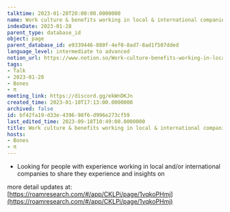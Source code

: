```yaml
---
talktime: 2023-01-28T20:00:00.0000000
name: Work culture & benefits working in local & international companies
indexDate: 2023-01-28
parent_type: database_id
object: page
parent_database_id: e9339446-880f-4ef0-8ad7-8ad1f507dded
language_level: intermediate to advanced
notion_url: https://www.notion.so/Work-culture-benefits-working-in-local-international-companies-bf42fa19d33e439698f6d996e273cf59
tags:
- Talk
- 2023-01-28
- Bones
- π
meeting_link: https://discord.gg/ekWnDKJn
created_time: 2023-01-10T17:13:00.0000000
archived: false
id: bf42fa19-d33e-4396-98f6-d996e273cf59
last_edited_time: 2023-09-18T10:49:00.0000000
title: Work culture & benefits working in local & international companies
hosts:
- Bones
- π
---
```


   - Looking for people with experience working in local and/or international companies to share they experience and insights on

more detail updates at:
[https://roamresearch.com/#/app/CKLPi/page/1vqkoPHmj](https://roamresearch.com/#/app/CKLPi/page/1vqkoPHmj)

























